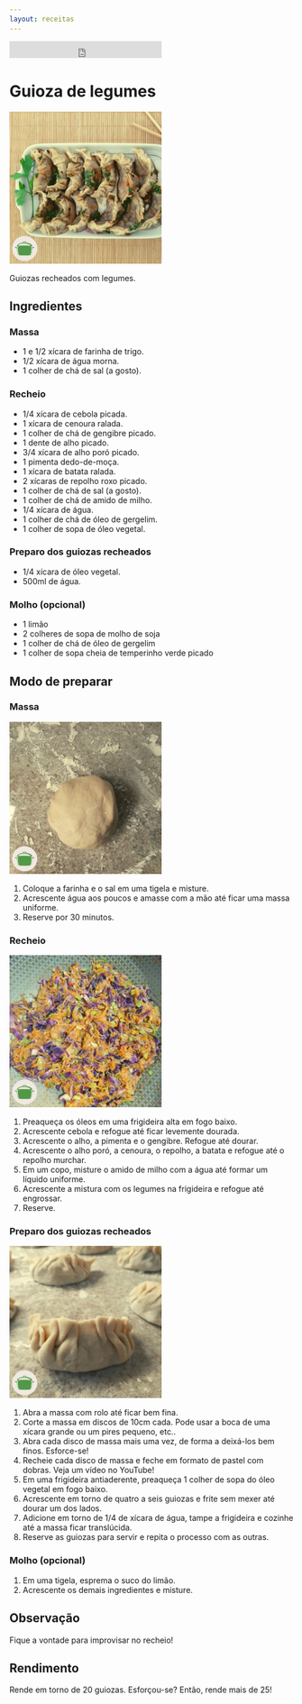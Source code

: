 ```yaml
---
layout: receitas
---
```


<iframe src="https://archive.org/embed/guioza_de_legumes" width="270" height="30" frameborder="0" webkitallowfullscreen="true" mozallowfullscreen="true" allowfullscreen></iframe>

# Guioza de legumes

![Imagem: Guiozas de legumes servidos em uma travessa com temperinho verde](./guioza_de_legumes.jpg)

Guiozas recheados com legumes.

## Ingredientes

### Massa

* 1 e 1/2 xícara de farinha de trigo.
* 1/2 xícara de água morna.
* 1 colher de chá de sal (a gosto).

### Recheio

* 1/4 xícara de cebola picada.
* 1 xícara de cenoura ralada.
* 1 colher de chá de gengibre picado.
* 1 dente de alho picado.
* 3/4 xícara de alho poró picado.
* 1 pimenta dedo-de-moça. <i class="fas fa-pepper-hot"></i>
* 1 xícara de batata ralada.
* 2 xícaras de repolho roxo picado.
* 1 colher de chá de sal (a gosto).
* 1 colher de chá de amido de milho.
* 1/4 xícara de água.
* 1 colher de chá de óleo de gergelim.
* 1 colher de sopa de óleo vegetal.

### Preparo dos guiozas recheados

* 1/4 xícara de óleo vegetal.
* 500ml de água.

### Molho (opcional)

* 1 limão
* 2 colheres de sopa de molho de soja
* 1 colher de chá de óleo de gergelim
* 1 colher de sopa cheia de temperinho verde picado

## Modo de preparar

### Massa

![Imagem: Massa crua dos guiozas de legumes sobre uma bancada de pedra](./guioza_de_legumes_massa.jpg)

1. Coloque a farinha e o sal em uma tigela e misture.
2. Acrescente água aos poucos e amasse com a mão até ficar uma massa uniforme.
3. Reserve por 30 minutos.

### Recheio

![Imagem: Recheio dos guiozas de legumes em uma frigideira alta](./guioza_de_legumes_recheio.jpg)

1. Preaqueça os óleos em uma frigideira alta em fogo baixo.
2. Acrescente cebola e refogue até ficar levemente dourada.
3. Acrescente o alho, a pimenta e o gengibre. Refogue até dourar.
4. Acrescente o alho poró, a cenoura, o repolho, a batata e refogue até o repolho murchar.
5. Em um copo, misture o amido de milho com a água até formar um líquido uniforme.
6. Acrescente a mistura com os legumes na frigideira e refogue até engrossar.
7. Reserve.

### Preparo dos guiozas recheados

![Imagem: Guiozas de legumes colocados em uma bancada de pedra antes de serem finalizados](./guioza_de_legumes_preparo.jpg)

1. Abra a massa com rolo até ficar bem fina.
2. Corte a massa em discos de 10cm cada. Pode usar a boca de uma xícara grande ou um pires pequeno, etc..
3. Abra cada disco de massa mais uma vez, de forma a deixá-los bem finos. Esforce-se! <i class="fas fa-laugh"></i>
4. Recheie cada disco de massa e feche em formato de pastel com dobras. Veja um vídeo no YouTube! <i class="fas fa-laugh"></i>
5. Em uma frigideira antiaderente, preaqueça 1 colher de sopa do óleo vegetal em fogo baixo.
2. Acrescente em torno de quatro a seis guiozas e frite sem mexer até dourar um dos lados.
3. Adicione em torno de 1/4 de xícara de água, tampe a frigideira e cozinhe até a massa ficar translúcida.
4. Reserve as guiozas para servir e repita o processo com as outras.

### Molho (opcional)

1. Em uma tigela, esprema o suco do limão.
2. Acrescente os demais ingredientes e misture.

## Observação

Fique a vontade para improvisar no recheio! <i class="fas fa-smile-wink"></i> 

## Rendimento

Rende em torno de 20 guiozas. Esforçou-se? Então, rende mais de 25! <i class="fas fa-laugh"></i>




